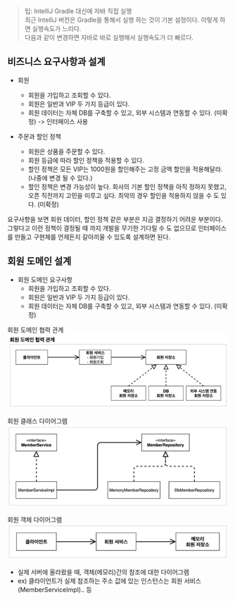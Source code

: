 > 팁: IntelliJ Gradle 대신에 자바 직접 실행  
최근 IntelliJ 버전은 Gradle을 통해서 실행 하는 것이 기본 설정이다. 이렇게 하면 실행속도가 느리다.  
다음과 같이 변경하면 자바로 바로 실행해서 실행속도가 더 빠르다.

## 비즈니스 요구사항과 설계
- 회원
  - 회원을 가입하고 조회할 수 있다.
  - 회원은 일반과 VIP 두 가지 등급이 있다.
  - 회원 데이터는 자체 DB를 구축할 수 있고, 외부 시스템과 연동할 수 있다. (미확정) -> 인터페이스 사용


- 주문과 할인 정책
  - 회원은 상품을 주문할 수 있다.
  - 회원 등급에 따라 할인 정책을 적용할 수 있다.
  - 할인 정책은 모든 VIP는 1000원을 할인해주는 고정 금액 할인을 적용해달라. (나중에 변경 될 수 있다.)
  - 할인 정책은 변경 가능성이 높다. 회사의 기본 할인 정책을 아직 정하지 못했고, 오픈 직전까지 고민을 미루고 싶다. 최악의 경우 할인을 적용하지 않을 수 도 있다. (미확정)

요구사항을 보면 회원 데이터, 할인 정책 같은 부분은 지금 결정하기 어려운 부분이다.  
그렇다고 이런 정책이 결정될 때 까지 개발을 무기한 기다릴 수 도 없으므로 인터페이스를 만들고 구현체를 언제든지 갈아끼울 수 있도록 설계하면 된다. 

## 회원 도메인 설계
- 회원 도메인 요구사항
  - 회원을 가입하고 조회할 수 있다.
  - 회원은 일반과 VIP 두 가지 등급이 있다.
  - 회원 데이터는 자체 DB를 구축할 수 있고, 외부 시스템과 연동할 수 있다. (미확정)

회원 도메인 협력 관계
![img.png](images/UserDomainRelationship.png)

회원 클래스 다이어그램
![img.png](images/UserClassDiagram.png)

회원 객체 다이어그램
![img.png](images/UserDomain.png)
- 실제 서버에 올라왔을 때, 객체(메모리)간의 참조에 대한 다이어그램
- ex) 클라이언트가 실제 참조하는 주소 값에 있는 인스턴스는 회원 서비스(MemberServiceImpl).. 등
